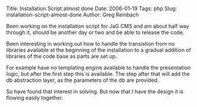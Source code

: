 Title: Installation Script almost done
Date: 2006-01-19
Tags: php
Slug: installation-script-almost-done
Author: Greg Reinbach

Been working on the installation script for JaG CMS and am about half way through it, should be another day or two and be able to release the code.

Been interesting in working out how to handle the transistion from no libraries available at the beginning of the installation to a gradual addition of libraries of the code base as parts are set up.

For example have no templating engine available to handle the presentation logic, but after the first step this is available. The step after that will add the db abstraction layer, as the parameters of the db are provided.

So have found that interest in solving. But now that I have the design it is flowing easily together.
